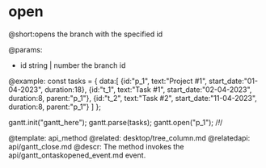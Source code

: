 open
=============
@short:opens the branch with the specified id
	

@params:
- id	string | number	the branch id




@example:
const tasks = {
  data:[
     {id:"p_1", text:"Project #1", start_date:"01-04-2023", duration:18},
     {id:"t_1", text:"Task #1", start_date:"02-04-2023", duration:8,
     parent:"p_1"},
     {id:"t_2", text:"Task #2", start_date:"11-04-2023", duration:8,
     parent:"p_1"}
   ]
};

gantt.init("gantt_here");
gantt.parse(tasks);
gantt.open("p_1"); /*!*/

@template:	api_method
@related:
	desktop/tree_column.md
@relatedapi:
	api/gantt_close.md
@descr:
The method invokes the api/gantt_ontaskopened_event.md event.
